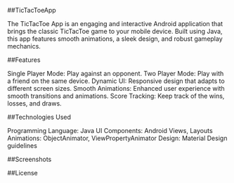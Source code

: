 ##TicTacToeApp

The TicTacToe App is an engaging and interactive Android application that brings the classic TicTacToe game to your mobile device. Built using Java, this app features smooth animations, a sleek design, and robust gameplay mechanics.

##Features

Single Player Mode: Play against an opponent.
Two Player Mode: Play with a friend on the same device.
Dynamic UI: Responsive design that adapts to different screen sizes.
Smooth Animations: Enhanced user experience with smooth transitions and animations.
Score Tracking: Keep track of the wins, losses, and draws.

##Technologies Used

Programming Language: Java
UI Components: Android Views, Layouts
Animations: ObjectAnimator, ViewPropertyAnimator
Design: Material Design guidelines

##Screenshots

##License

